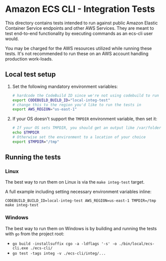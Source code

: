 # Amazon ECS CLI - Integration Tests

This directory contains tests intended to run against public Amazon Elastic Container Service endpoints and other AWS Services. They are meant to test end-to-end functionality by executing commands as an ecs-cli user would.

You may be charged for the AWS resources utilized while running these tests. It's not recommended to run these on an AWS account handling production work-loads.

## Local test setup

1. Set the following mandatory environment variables:

    ```bash
    # hardcode the CodeBuild ID since we're not using codebuild to run the tests
    export CODEBUILD_BUILD_ID="local-integ-test"
    # change this to the region you'd like to run the tests in
    export AWS_REGION="us-east-1"
    ```

2. If your OS doesn't support the `TMPDIR` environment variable, then set it:

    ```bash
    # If your OS sets TMPDIR, you should get an output like /var/folders/13/y9bcvw7557d5bvlvrj8jz0k04gs5dl/T/
    echo $TMPDIR
    # Otherwise set the environment to a location of your choice
    export $TMPDIR="/tmp"
    ```

## Running the tests

### Linux

The best way to run them on Linux is via the `make integ-test` target.

A full example including setting necessary environment variables inline:

`CODEBUILD_BUILD_ID=local-integ-test AWS_REGION=us-east-1 TMPDIR=/tmp make integ-test`

### Windows

The best way to run them on Windows is by building and running the tests with `go` from the project root:

* `go build -installsuffix cgo -a -ldflags '-s' -o ./bin/local/ecs-cli.exe ./ecs-cli/`
* `go test -tags integ -v ./ecs-cli/integ/...`
